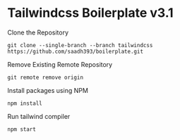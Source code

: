 # Tailwindcss Boilerplate v3.1

Clone the Repository

```
git clone --single-branch --branch tailwindcss https://github.com/saadh393/boilerplate.git

```

Remove Existing Remote Repository

```
git remote remove origin
```

Install packages using NPM

```
npm install
```

Run tailwind compiler

```
npm start
```
